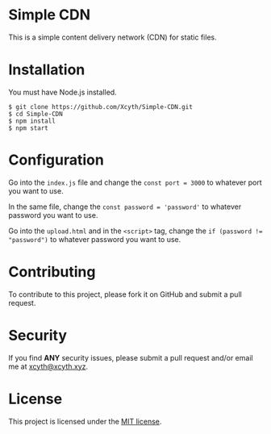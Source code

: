 #  Simple CDN

This is a simple content delivery network (CDN) for static files.

# Installation

You must have Node.js installed.

    $ git clone https://github.com/Xcyth/Simple-CDN.git
    $ cd Simple-CDN
    $ npm install
    $ npm start

# Configuration

Go into the `index.js` file and change the `const port = 3000` to whatever port you want to use.

In the same file, change the `const password = 'password'` to whatever password you want to use.

Go into the `upload.html` and in the `<script>` tag, change the `if (password != "password")` to whatever password you want to use.

# Contributing

To contribute to this project, please fork it on GitHub and submit a pull request.

# Security

If you find **ANY** security issues, please submit a pull request and/or email me at [xcyth@xcyth.xyz](mailto://xcyth@xcyth.xyz).

# License

This project is licensed under the [MIT license](LICENSE.md).